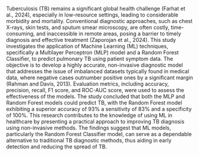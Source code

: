 Tuberculosis (TB) remains a significant global health challenge (Farhat et al., 2024), especially in low-resource settings, leading to considerable morbidity and mortality. Conventional diagnostic approaches, such as chest X-rays, skin tests, and sputum smear microscopy, are often costly, time-consuming, and inaccessible in remote areas, posing a barrier to timely diagnosis and effective treatment (Zaporojan et al., 2024). This study investigates the application of Machine Learning (ML) techniques, specifically a Multilayer Perceptron (MLP) model and a Random Forest Classifier, to predict pulmonary TB using patient symptom data. The objective is to develop a highly accurate, non-invasive diagnostic model that addresses the issue of imbalanced datasets typically found in medical data, where negative cases outnumber positive ones by a significant margin (Rahman and Davis, 2013). Evaluation metrics, including accuracy, precision, recall, F1 score, and ROC-AUC score, were used to assess the effectiveness of the models. The study concluded that both the MLP and Random Forest models could predict TB, with the Random Forest model exhibiting a superior accuracy of 93% a sensitivity of 83% and a specificity of 100%. This research contributes to the knowledge of using ML in healthcare by presenting a practical approach to improving TB diagnosis using non-invasive methods. The findings suggest that ML models, particularly the Random Forest Classifier model, can serve as a dependable alternative to traditional TB diagnostic methods, thus aiding in early detection and reducing the spread of TB.
